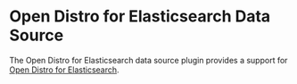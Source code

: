 # Open Distro for Elasticsearch Data Source

The Open Distro for Elasticsearch data source plugin provides a support for [Open Distro for Elasticsearch](https://opendistro.github.io/for-elasticsearch/).
